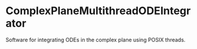 # ComplexPlaneMultithreadODEIntegrator
Software for integrating ODEs in the complex plane using POSIX threads.
